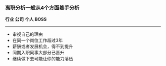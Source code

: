 ### 离职分析一般从4个方面着手分析 

**行业**  **公司**  **个人**  **BOSS**

***

- 审视自己的理由 
- 在同一个岗位工作超过3年 
- 薪酬或者发展机会，得不到提升 
- 同期入职同事大部分已晋升 
- 继续做下去可能让你的能力落伍 

